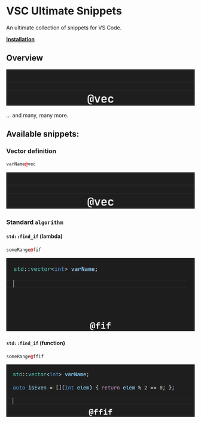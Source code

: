 # VSC Ultimate Snippets

An ultimate collection of snippets for VS Code.

[**Installation**](#Installation)
## Overview

![Snippet - Vector](img/snip_vec.gif)


... and many, many more.


## Available snippets:


### Vector definition

```cpp
varName@vec
```

![Snippet - Vector](img/snip_vec.gif)


### Standard `algorithm`


#### `std::find_if` (lambda)

```cpp
someRange@fif
```

![Snippet - find if](img/snip_fif.gif)

#### `std::find_if` (function)

```cpp
someRange@ffif
```

![Snippet - find if](img/snip_ffif.gif)
